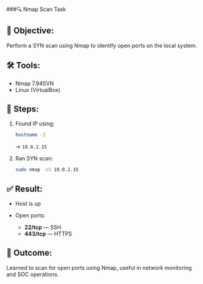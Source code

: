 ###🔍 Nmap Scan Task

## 📌 Objective:

Perform a SYN scan using Nmap to identify open ports on the local system.

## 🛠️ Tools:

* Nmap 7.94SVN
* Linux (VirtualBox)

## 📝 Steps:

1. Found IP using:

   ```bash
   hostname -I
   ```

   → `10.0.2.15`

2. Ran SYN scan:

   ```bash
   sudo nmap -sS 10.0.2.15
   ```

## ✅ Result:

* Host is up
* Open ports:

  * **22/tcp** — SSH
  * **443/tcp** — HTTPS

## 🎯 Outcome:

Learned to scan for open ports using Nmap, useful in network monitoring and SOC operations.
